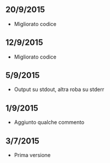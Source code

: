 20/9/2015
---------
 - Migliorato codice

12/9/2015
---------
 - Migliorato codice

5/9/2015
--------
 - Output su stdout, altra roba su stderr

1/9/2015 
--------
 - Aggiunto qualche commento

3/7/2015
--------
 - Prima versione